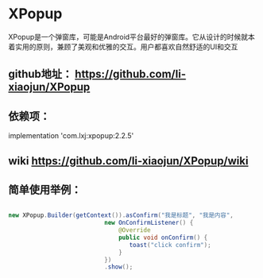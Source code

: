 # XPopup

XPopup是一个弹窗库，可能是Android平台最好的弹窗库。它从设计的时候就本着实用的原则，兼顾了美观和优雅的交互。用户都喜欢自然舒适的UI和交互

## github地址： https://github.com/li-xiaojun/XPopup

## 依赖项：

implementation 'com.lxj:xpopup:2.2.5'

## wiki   https://github.com/li-xiaojun/XPopup/wiki


## 简单使用举例：

```java

new XPopup.Builder(getContext()).asConfirm("我是标题", "我是内容",
                           new OnConfirmListener() {
                               @Override
                               public void onConfirm() {
                                  toast("click confirm");
                               }
                           })
                           .show();


```